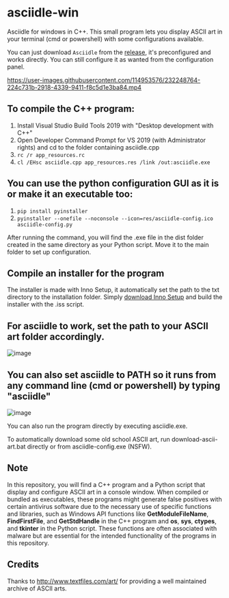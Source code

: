 # asciidle-win

Asciidle for windows in C++. This small program lets you display ASCII art in your terminal (cmd or powershell) with some configurations available.

You can just download `Asciidle` from the [release](https://github.com/EMRD95/asciidle-win/releases/tag/asciidle), it's preconfigured and works directly. You can still configure it as wanted from the configuration panel.

https://user-images.githubusercontent.com/114953576/232248764-224c731b-2918-4339-9411-f8c5d1e3ba84.mp4

## To compile the C++ program:

1. Install Visual Studio Build Tools 2019 with "Desktop development with C++"
2. Open Developer Command Prompt for VS 2019 (with Administrator rights) and cd to the folder containing asciidle.cpp
3. `rc /r app_resources.rc`
4. `cl /EHsc asciidle.cpp app_resources.res /link /out:asciidle.exe`

## You can use the python configuration GUI as it is or make it an executable too:

1. `pip install pyinstaller`
2. `pyinstaller --onefile --noconsole --icon=res/asciidle-config.ico asciidle-config.py`

After running the command, you will find the .exe file in the dist folder created in the same directory as your Python script. Move it to the main folder to set up configuration.

## Compile an installer for the program

The installer is made with Inno Setup, it automatically set the path to the txt directory to the installation folder.
Simply [download Inno Setup](https://jrsoftware.org/isdl.php) and build the installer with the .iss script.

## For asciidle to work, set the path to your ASCII art folder accordingly.

![image](https://user-images.githubusercontent.com/114953576/232246732-029e321d-423d-49a6-ad07-e49b49d5fdfb.png)

## You can also set asciidle to PATH so it runs from any command line (cmd or powershell) by typing "asciidle"

![image](https://user-images.githubusercontent.com/114953576/232230415-6c72d002-5166-4177-9d94-0b43347a2f9f.png)

You can also run the program directly by executing asciidle.exe.

To automatically download some old school ASCII art, run download-ascii-art.bat directly or from asciidle-config.exe (NSFW).

## Note

In this repository, you will find a C++ program and a Python script that display and configure ASCII art in a console window. When compiled or bundled as executables, these programs might generate false positives with certain antivirus software due to the necessary use of specific functions and libraries, such as Windows API functions like **GetModuleFileName**, **FindFirstFile**, and **GetStdHandle** in the C++ program and **os**, **sys**, **ctypes**, and **tkinter** in the Python script. These functions are often associated with malware but are essential for the intended functionality of the programs in this repository.

## Credits

Thanks to http://www.textfiles.com/art/ for providing a well maintained archive of ASCII arts.
